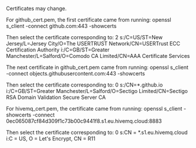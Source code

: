 Certificates may change. 

For github_cert.pem, the first certificate came from running:
openssl s_client -connect github.com:443 -showcerts

Then select the certificate corresponding to:
 2 s:/C=US/ST=New Jersey/L=Jersey City/O=The USERTRUST Network/CN=USERTrust ECC Certification Authority
   i:/C=GB/ST=Greater Manchester/L=Salford/O=Comodo CA Limited/CN=AAA Certificate Services

The next certificate in github_cert.pem came from running:
openssl s_client -connect objects.githubusercontent.com:443 -showcerts

Then select the certificate corresponding to:
 0 s:/CN=*.github.io
   i:/C=GB/ST=Greater Manchester/L=Salford/O=Sectigo Limited/CN=Sectigo RSA Domain Validation Secure Server CA

For hivemq_cert.pem, the certificate came from running:
openssl s_client -showcerts -connect 0ec065087cf84d309f1c73b00c9441f8.s1.eu.hivemq.cloud:8883

Then select the certificate corresponding to:
 0 s:CN = *.s1.eu.hivemq.cloud
   i:C = US, O = Let's Encrypt, CN = R11